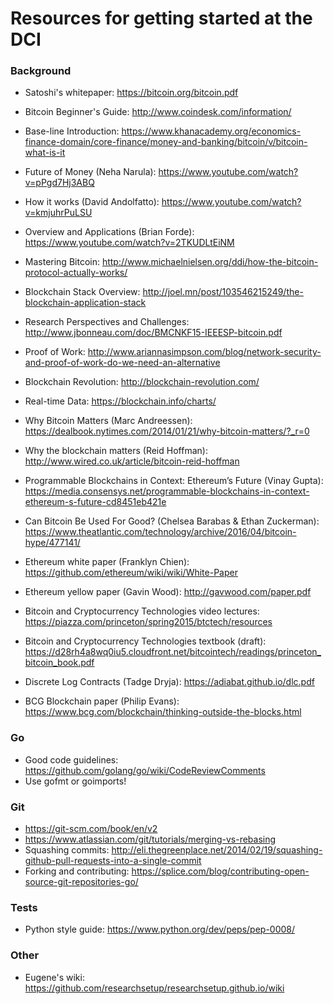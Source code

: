 # Resources for getting started at the DCI

### Background

* Satoshi's whitepaper: https://bitcoin.org/bitcoin.pdf

* Bitcoin Beginner's Guide: http://www.coindesk.com/information/
* Base-line Introduction: https://www.khanacademy.org/economics-finance-domain/core-finance/money-and-banking/bitcoin/v/bitcoin-what-is-it
* Future of Money (Neha Narula): https://www.youtube.com/watch?v=pPgd7Hj3ABQ
* How it works (David Andolfatto): https://www.youtube.com/watch?v=kmjuhrPuLSU
* Overview and Applications (Brian Forde): https://www.youtube.com/watch?v=2TKUDLtEiNM

* Mastering Bitcoin: http://www.michaelnielsen.org/ddi/how-the-bitcoin-protocol-actually-works/
* Blockchain Stack Overview: http://joel.mn/post/103546215249/the-blockchain-application-stack
* Research Perspectives and Challenges: http://www.jbonneau.com/doc/BMCNKF15-IEEESP-bitcoin.pdf
* Proof of Work: http://www.ariannasimpson.com/blog/network-security-and-proof-of-work-do-we-need-an-alternative
* Blockchain Revolution: http://blockchain-revolution.com/
* Real-time Data: https://blockchain.info/charts/
* Why Bitcoin Matters (Marc Andreessen): https://dealbook.nytimes.com/2014/01/21/why-bitcoin-matters/?_r=0
* Why the blockchain matters (Reid Hoffman): http://www.wired.co.uk/article/bitcoin-reid-hoffman
* Programmable Blockchains in Context: Ethereum’s Future (Vinay Gupta): https://media.consensys.net/programmable-blockchains-in-context-ethereum-s-future-cd8451eb421e
* Can Bitcoin Be Used For Good? (Chelsea Barabas & Ethan Zuckerman): https://www.theatlantic.com/technology/archive/2016/04/bitcoin-hype/477141/
* Ethereum white paper (Franklyn Chien): https://github.com/ethereum/wiki/wiki/White-Paper
* Ethereum yellow paper (Gavin Wood): http://gavwood.com/paper.pdf

* Bitcoin and Cryptocurrency Technologies video lectures: https://piazza.com/princeton/spring2015/btctech/resources
* Bitcoin and Cryptocurrency Technologies textbook (draft): https://d28rh4a8wq0iu5.cloudfront.net/bitcointech/readings/princeton_bitcoin_book.pdf
* Discrete Log Contracts (Tadge Dryja): https://adiabat.github.io/dlc.pdf
* BCG Blockchain paper (Philip Evans): https://www.bcg.com/blockchain/thinking-outside-the-blocks.html

### Go

* Good code guidelines: https://github.com/golang/go/wiki/CodeReviewComments
* Use gofmt or goimports!

### Git

* https://git-scm.com/book/en/v2
* https://www.atlassian.com/git/tutorials/merging-vs-rebasing
* Squashing commits: http://eli.thegreenplace.net/2014/02/19/squashing-github-pull-requests-into-a-single-commit
* Forking and contributing: https://splice.com/blog/contributing-open-source-git-repositories-go/

### Tests

* Python style guide: https://www.python.org/dev/peps/pep-0008/

### Other

* Eugene's wiki: https://github.com/researchsetup/researchsetup.github.io/wiki
